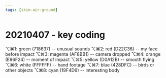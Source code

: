 ```yaml
---
tags: [skin-air-ground] 
---
```


# 20210407 - key coding

⌥⌘1: green (718637) -- unusual sounds
⌥⌘2: red (D22C36) -- my face before impact
⌥⌘3: magenta (AF8BB1) -- camera dropped
⌥⌘4: orange (E96F24) -- moment of impact
⌥⌘5: yellow (D0A12B) -- smooth flying
⌥⌘6: white (FFFFFF) -- hand footage
⌥⌘7: blue (428DFC) -- birds or other objects
⌥⌘8: cyan (19F4D6) -- interesting body 